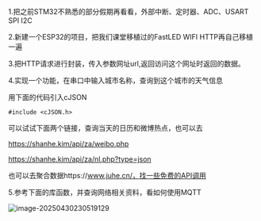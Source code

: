 1.把之前STM32不熟悉的部分假期再看看，外部中断、定时器、ADC、USART SPI I2C

2.新建一个ESP32的项目，把我们课堂移植过的FastLED WIFI  HTTP再自己移植一遍

3.把HTTP请求进行封装，传入参数网址url,返回访问这个网址时返回的数据。

4.实现一个功能，在串口中输入城市名称，查询到这个城市的天气信息

用下面的代码引入cJSON

````
#include <cJSON.h>
````



  可以试试下面两个链接，查询当天的日历和微博热点，也可以去

https://shanhe.kim/api/za/weibo.php

https://shanhe.kim/api/za/nl.php?type=json

也可以去聚合数据https://www.juhe.cn/，找一些免费的API调用

5.参考下面的库函数，并查询网络相关资料，看如何使用MQTT

![image-20250430230519129](https://gitee.com/zhangshoudao/pic_bed/raw/master/img/202504302305295.png)





